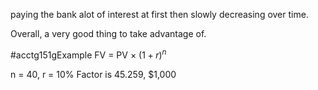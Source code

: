 paying the bank alot of interest at first then slowly decreasing over time.

Overall, a very good thing to take advantage of.

#acctg151gExample 
FV = PV $\times$ $(1 + r)^n$

n = 40, r = 10%
Factor is 45.259,
$1,000 


